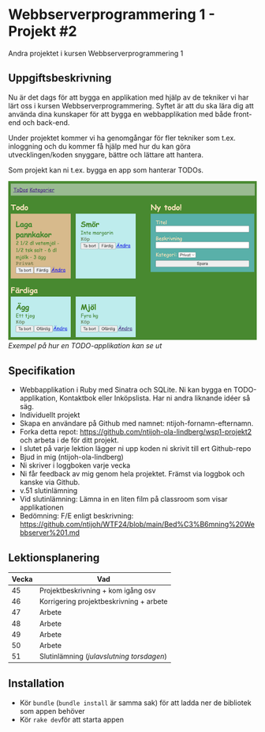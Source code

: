 # Webbserverprogrammering 1 - Projekt #2
Andra projektet i kursen Webbserverprogrammering 1

## Uppgiftsbeskrivning
Nu är det dags för att bygga en applikation med hjälp av de tekniker vi har lärt oss i kursen Webbserverprogrammering. Syftet är att du ska lära dig att använda dina kunskaper för att bygga en webbapplikation med både front-end och back-end.

Under projektet kommer vi ha genomgångar för fler tekniker som t.ex. inloggning och du kommer få hjälp med hur du kan göra utvecklingen/koden snyggare, bättre och lättare att hantera.

Som projekt kan ni t.ex. bygga en app som hanterar TODOs.

![Exempel på TODO applikation](docs/img/todo-app.png)  
*Exempel på hur en TODO-applikation kan se ut*

## Specifikation
- Webbapplikation i Ruby med Sinatra och SQLite. Ni kan bygga en TODO-applikation, Kontaktbok eller Inköpslista. Har ni andra liknande idéer så säg.
- Individuellt projekt
- Skapa en användare på Github med namnet: ntijoh-fornamn-efternamn.
- Forka detta repot: https://github.com/ntijoh-ola-lindberg/wsp1-projekt2 och arbeta i de för ditt projekt.
- I slutet på varje lektion lägger ni upp koden ni skrivit till ert Github-repo
- Bjud in mig (ntijoh-ola-lindberg)
- Ni skriver i loggboken varje vecka
- Ni får feedback av mig genom hela projektet. Främst via loggbok och kanske via Github.
- v.51 slutinlämning
- Vid slutinlämning: Lämna in en liten film på classroom som visar applikationen
- Bedömning: F/E enligt beskrivning: https://github.com/ntijoh/WTF24/blob/main/Bed%C3%B6mning%20Webbserver%201.md

## Lektionsplanering

| Vecka 	| Vad                                    	   |
|-------	|--------------------------------------------|
| 45     	| Projektbeskrivning + kom igång osv         |
| 46     	| Korrigering projektbeskrivning + arbete    |
| 47     	| Arbete                                 	   |
| 48   	  | Arbete                              	     |
| 49     	| Arbete                                 	   |
| 50     	| Arbete                                 	   |
| 51    	| Slutinlämning (_julavslutning  torsdagen_) |

## Installation

- Kör `bundle` (`bundle install` är samma sak) för att ladda ner de bibliotek som appen behöver
- Kör `rake dev`för att starta appen